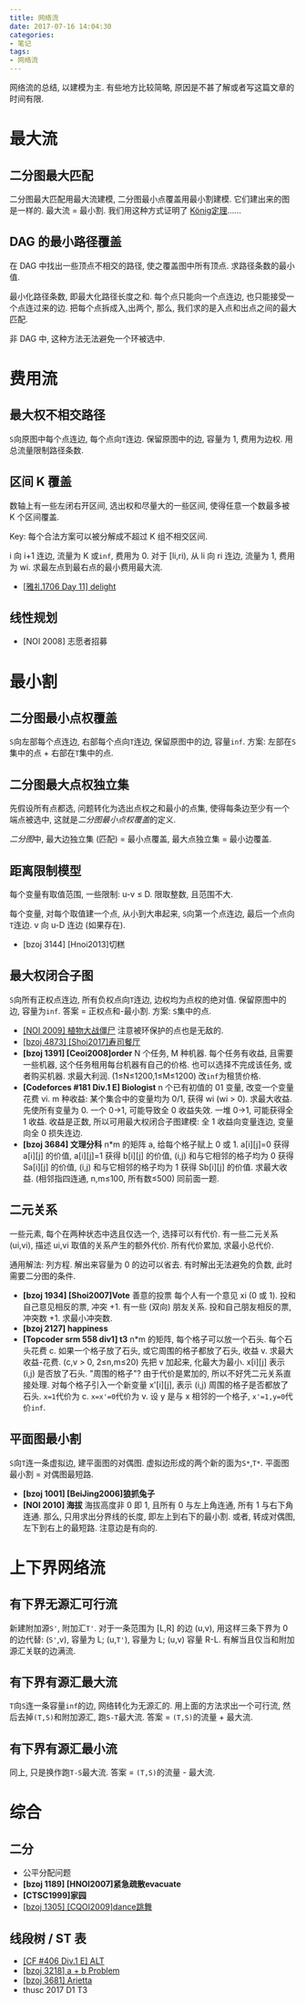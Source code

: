 ```yaml
---
title: 网络流
date: 2017-07-16 14:04:30
categories:
- 笔记
tags:
- 网络流
---
```

网络流的总结, 以建模为主. 有些地方比较简略, 原因是不甚了解或者写这篇文章的时间有限.
<!--more-->

# 最大流
## 二分图最大匹配
二分图最大匹配用最大流建模, 二分图最小点覆盖用最小割建模. 它们建出来的图是一样的. 最大流 = 最小割. 我们用这种方式证明了 [König定理](/2017/03/29/konig)......

## DAG 的最小路径覆盖
在 DAG 中找出一些顶点不相交的路径, 使之覆盖图中所有顶点. 求路径条数的最小值.

最小化路径条数, 即最大化路径长度之和. 每个点只能向一个点连边, 也只能接受一个点连过来的边. 把每个点拆成入,出两个, 那么, 我们求的是入点和出点之间的最大匹配.

非 DAG 中, 这种方法无法避免一个环被选中.

# 费用流
## 最大权不相交路径
`S`向原图中每个点连边, 每个点向`T`连边. 保留原图中的边, 容量为 1, 费用为边权. 用总流量限制路径条数.

## 区间 K 覆盖
数轴上有一些左闭右开区间, 选出权和尽量大的一些区间, 使得任意一个数最多被 K 个区间覆盖.

Key: 每个合法方案可以被分解成不超过 K 组不相交区间.

i 向 i+1 连边, 流量为 K 或`inf`, 费用为 0. 对于 [li,ri), 从 li 向 ri 连边, 流量为 1, 费用为 wi. 求最左点到最右点的最小费用最大流.

- [[雅礼1706 Day 11] delight](/2017/07/01/yl1706-11-delight)

## 线性规划
- [NOI 2008] 志愿者招募

# 最小割
## 二分图最小点权覆盖
`S`向左部每个点连边, 右部每个点向`T`连边, 保留原图中的边, 容量`inf`. 方案: 左部在`S`集中的点 + 右部在`T`集中的点.

## 二分图最大点权独立集
先假设所有点都选, 问题转化为选出点权之和最小的点集, 使得每条边至少有一个端点被选中, 这就是*二分图最小点权覆盖*的定义.

*二分图*中, 最大边独立集 (匹配) = 最小点覆盖, 最大点独立集 = 最小边覆盖.

## 距离限制模型
每个变量有取值范围, 一些限制: u-v &le; D. 限取整数, 且范围不大.

每个变量, 对每个取值建一个点, 从小到大串起来, `S`向第一个点连边, 最后一个点向`T`连边. v 向 u-D 连边 (如果存在).

- [bzoj 3144] [Hnoi2013]切糕

## 最大权闭合子图
`S`向所有正权点连边, 所有负权点向`T`连边, 边权均为点权的绝对值. 保留原图中的边, 容量为`inf`. 答案 = 正权点和-最小割. 方案: `S`集中的点.
- [[NOI 2009] 植物大战僵尸](/2017/04/10/noi2009-pvz/)
注意被环保护的点也是无敌的.
- [[bzoj 4873] [Shoi2017]寿司餐厅](/2017/05/28/bzoj4873-sushi/)
- **[bzoj 1391] [Ceoi2008]order** N 个任务, M 种机器. 每个任务有收益, 且需要一些机器, 这个任务租用每台机器有自己的价格. 也可以选择不完成该任务, 或者购买机器. 求最大利润. (1&le;N&le;1200,1&le;M&le;1200)
改`inf`为租赁价格.
- **[Codeforces #181 Div.1 E] Biologist** n 个已有初值的 01 变量, 改变一个变量花费 vi. m 种收益: 某个集合中的变量均为 0/1, 获得 wi (wi > 0). 求最大收益. 
先使所有变量为 0. 一个 0->1, 可能导致全 0 收益失效. 一堆 0->1, 可能获得全 1 收益. 收益是正数, 所以可用最大权闭合子图建模: 全 1 收益向变量连边, 变量向全 0 损失连边.
- **[bzoj 3684] 文理分科** n\*m 的矩阵 a, 给每个格子赋上 0 或 1. a[i][j]=0 获得 a[i][j] 的价值, a[i][j]=1 获得 b[i][j] 的价值, (i,j) 和与它相邻的格子均为 0 获得 Sa[i][j] 的价值, (i,j) 和与它相邻的格子均为 1 获得 Sb[i][j] 的价值. 求最大收益. (相邻指四连通, n,m&le;100, 所有数&le;500)
同前面一题.

## 二元关系
一些元素, 每个在两种状态中选且仅选一个, 选择可以有代价. 有一些二元关系 (ui,vi), 描述 ui,vi 取值的关系产生的额外代价. 所有代价累加, 求最小总代价.

通用解法: 列方程. 解出来容量为 0 的边可以省去. 有时解出无法避免的负数, 此时需要二分图的条件.

- **[bzoj 1934] [Shoi2007]Vote** 善意的投票 每个人有一个意见 xi (0 或 1). 投和自己意见相反的票, 冲突 +1. 有一些 (双向) 朋友关系. 投和自己朋友相反的票, 冲突数 +1. 求最小冲突数.
- **[bzoj 2127] happiness**
- **[Topcoder srm 558 div1] t3** n\*m 的矩阵, 每个格子可以放一个石头. 每个石头花费 c. 如果一个格子放了石头, 或它周围的格子都放了石头, 收益 v. 求最大 收益-花费. (c,v > 0, 2&le;n,m&le;20)
先把 v 加起来, 化最大为最小. x[i][j] 表示 (i,j) 是否放了石头. "周围的格子"? 由于代价是累加的, 所以不好凭二元关系直接处理. 对每个格子引入一个新变量 x'[i][j], 表示 (i,j) 周围的格子是否都放了石头. `x=1`代价为 c. `x=x'=0`代价为 v. 设 y 是与 x 相邻的一个格子, `x'=1,y=0`代价`inf`.

## 平面图最小割
`S`向`T`连一条虚拟边, 建平面图的对偶图. 虚拟边形成的两个新的面为`S*`,`T*`. 平面图最小割 = 对偶图最短路.
- **[bzoj 1001] [BeiJing2006]狼抓兔子**
- **[NOI 2010] 海拔**
海拔高度非 0 即 1, 且所有 0 与左上角连通, 所有 1 与右下角连通. 那么, 只用求出分界线的长度, 即左上到右下的最小割. 或者, 转成对偶图, 左下到右上的最短路. 注意边是有向的.

# 上下界网络流
## 有下界无源汇可行流
新建附加源`S'`, 附加汇`T'`. 对于一条范围为 [L,R] 的边 (u,v), 用这样三条下界为 0 的边代替: (`S'`,v), 容量为 L; (u,`T'`), 容量为 L; (u,v) 容量 R-L. 有解当且仅当和附加源汇关联的边满流.

## 有下界有源汇最大流
`T`向`S`连一条容量`inf`的边, 网络转化为无源汇的. 用上面的方法求出一个可行流, 然后去掉`(T,S)`和附加源汇, 跑`S-T`最大流. 答案 = `(T,S)`的流量 + 最大流.

## 有下界有源汇最小流
同上, 只是换作跑`T-S`最大流. 答案 = `(T,S)`的流量 - 最大流.

# 综合
## 二分
- 公平分配问题
- **[bzoj 1189] [HNOI2007]紧急疏散evacuate**
- **[CTSC1999]家园**
- [[bzoj 1305] [CQOI2009]dance跳舞](/2017/04/11/bzoj1305-dance/)

## 线段树 / ST 表
- [[CF #406 Div.1 E] ALT](/2017/03/24/cf787/)
- [[bzoj 3218] a + b Problem](/2017/06/09/bzoj3218-a-plus-b/)
- [[bzoj 3681] Arietta](/2017/06/10/bzoj3681-arietta/)
- thusc 2017 D1 T3
